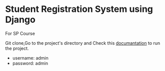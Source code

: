 # Student Registration System using Django

For SP Course

Git clone,Go to the project's directory and Check this [documantation] to run the project.


* username: admin 
* password: admin

[documantation]: https://docs.djangoproject.com/en/3.1/intro/tutorial01/#the-development-server

